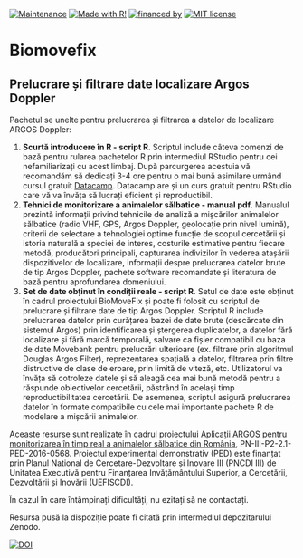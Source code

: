 [![Maintenance](https://img.shields.io/badge/Maintained%3F-yes-green.svg)](https://https://github.com/rlaurentiu/BioMoveFix/commits/master)
[![Made with R!](https://img.shields.io/badge/made%20with-R-blue.svg)](https://github.com/rlaurentiu/BioMoveFix)
[![financed by](https://img.shields.io/badge/PN--III--P2--2.1--PED--2016--0568-UEFISCDI-brightgreen.svg)](http://ccmesi.ro/?page_id=47)
[![MIT license](https://img.shields.io/badge/License-MIT-blue.svg)](https://lbesson.mit-license.org/)

# Biomovefix
## Prelucrare și filtrare date localizare Argos Doppler

Pachetul se unelte pentru prelucrarea și filtrarea a datelor de localizare ARGOS Doppler:

1) **Scurtă introducere în R - script R**. Scriptul include câteva comenzi de bază pentru rularea pachetelor R prin intermediul RStudio pentru cei nefamiliarizați cu acest limbaj. După parcurgerea acestuia vă recomandăm să dedicați 3-4 ore pentru o mai bună asimilare urmând cursul gratuit [Datacamp](https://www.datacamp.com/courses/free-introduction-to-r). Datacamp are și un curs gratuit pentru RStudio care vă va învăța să lucrați eficient și reproductibil.
2) **Tehnici de monitorizare a animalelor sălbatice - manual pdf**. Manualul prezintă informații privind tehnicile de analiză a mișcărilor animalelor sălbatice (radio VHF, GPS, Argos Doppler, geolocație prin nivel lumină), criterii de selectare a tehnologiei optime funcție de scopul cercetării și istoria naturală a speciei de interes, costurile estimative pentru fiecare metodă, producători principali, capturarea indivizilor în vederea atașării dispozitivelor de localizare, informații despre prelucrarea datelor brute de tip Argos Doppler, pachete software recomandate și literatura de bază pentru aprofundarea domeniului.
3) **Set de date obținut în condiții reale - script R**. Setul de date este obținut în cadrul proiectului BioMoveFix și poate fi folosit cu scriptul de prelucrare și filtrare date de tip Argos Doppler. Scriptul R include prelucrarea datelor prin curățarea bazei de date brute (descărcate din sistemul Argos) prin identificarea și ștergerea duplicatelor, a datelor fără localizare și fără marcă temporală, salvare ca fișier compatibil cu baza de date Movebank pentru prelucrări ulterioare (ex. filtrare prin algoritmul Douglas Argos Filter), reprezentarea spațială a datelor, filtrarea prin filtre distructive de clase de eroare, prin limită de viteză, etc. Utilizatorul va învăța să cotroleze datele și să aleagă cea mai bună metodă pentru a răspunde obiectivelor cercetării, păstrând în același timp reproductibilitatea cercetării. De asemenea, scriptul asigură prelucrarea datelor în formate compatibile cu cele mai importante pachete R de modelare a mișcării animalelor.

Aceaste resurse sunt realizate în cadrul proiectului [Aplicații ARGOS pentru monitorizarea în timp real a animalelor sălbatice din România](http://ccmesi.ro/?page_id=47), PN-III-P2-2.1-PED-2016-0568. Proiectul experimental demonstrativ (PED) este finanțat prin Planul National de Cercetare-Dezvoltare și Inovare III (PNCDI III) de Unitatea Executivă pentru Finanțarea Invățământului Superior, a Cercetării, Dezvoltării și Inovării (UEFISCDI).

În cazul în care întâmpinați dificultăți, nu ezitați să ne contactați.

Resursa pusă la dispoziție poate fi citată prin intermediul depozitarului Zenodo. 

[![DOI](https://zenodo.org/badge/123764206.svg)](https://zenodo.org/badge/latestdoi/123764206)
